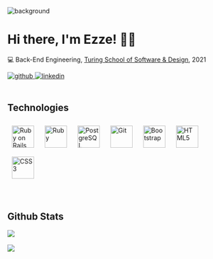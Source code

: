 ![background](https://user-images.githubusercontent.com/77654906/137983505-77282a33-f7aa-4523-91d3-4b21024a99f1.jpg)

### <h1>Hi there, I'm Ezze! 🙋‍♂️</h1>  
  

💻   Back-End Engineering, [Turing School of Software & Design](https://turing.edu/), 2021  
  


<div align="left">
<a href="https://github.com/ealwafai" target="_blank">
<img src=https://img.shields.io/badge/github-%2324292e.svg?&style=for-the-badge&logo=github&logoColor=white alt=github style="margin-bottom: 5px;" />
</a>
<a href="https://linkedin.com/in/ealwafai" target="_blank">
<img src=https://img.shields.io/badge/linkedin-%231E77B5.svg?&style=for-the-badge&logo=linkedin&logoColor=white alt=linkedin style="margin-bottom: 5px;" />
</a>  
</div>  
<br/>  

## Technologies 


<div align="left">  
<img style="margin: 10px" src="https://profilinator.rishav.dev/skills-assets/rails-original-wordmark.svg" alt="Ruby on Rails" height="50" />  
<img style="margin: 10px" src="https://profilinator.rishav.dev/skills-assets/ruby-original-wordmark.svg" alt="Ruby" height="50" />  
<img style="margin: 10px" src="https://profilinator.rishav.dev/skills-assets/postgresql-original-wordmark.svg" alt="PostgreSQL" height="50" />  
<img style="margin: 10px" src="https://profilinator.rishav.dev/skills-assets/git-scm-icon.svg" alt="Git" height="50" />  
<img style="margin: 10px" src="https://profilinator.rishav.dev/skills-assets/bootstrap-plain.svg" alt="Bootstrap" height="50" />  
<img style="margin: 10px" src="https://profilinator.rishav.dev/skills-assets/html5-original-wordmark.svg" alt="HTML5" height="50" />  
<img style="margin: 10px" src="https://profilinator.rishav.dev/skills-assets/css3-original-wordmark.svg" alt="CSS3" height="50" />  
</div>




</td></tr></table>  

<br/>  

  

<br/>  


## Github Stats  
<div align="left"><img src="https://github-readme-stats.vercel.app/api?username=ealwafai&show_icons=true&count_private=true&hide_border=true&hide=stars&theme=tokyonight" align="center"></div>  
<br/> 
<div align="left"><img src="https://github-readme-stats.vercel.app/api/top-langs/?username=ealwafai&hide_border=true&layout=compact&theme=tokyonight" align="center"></div>   

<br/>  


  

<br/>  

  

<br/>  

  

<br/>  


<br />
